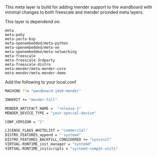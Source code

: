 This meta layer is build for adding mender support to the wandboard with minimal changes to both freescale and mender provided meta layers.

This layer is dependend on:

```
meta
meta-poky
meta-yocto-bsp
meta-openembedded/meta-python
meta-openembedded/meta-oe
meta-openembedded/meta-networking
meta-freescale
meta-freescale-3rdparty
meta-freescale-distro
meta-mender/meta-mender-core
meta-mender/meta-mender-demo
```

Add the following to your local.conf

```bash
MACHINE ??= "wandboard-imx6-mender"

INHERIT += "mender-full"

MENDER_ARTIFACT_NAME =  "release-1"
MENDER_DEVICE_TYPE = "your-special-device"

CONF_VERSION = "1"

LICENSE_FLAGS_WHITELIST = "commercial"
DISTRO_FEATURES_append = " systemd"
DISTRO_FEATURES_BACKFILL_CONSIDERED += "sysvinit"
VIRTUAL-RUNTIME_init_manager = "systemd"
VIRTUAL-RUNTIME_initscripts = "systemd-compat-units"
```
